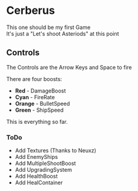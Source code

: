 # Cerberus
This one should be my first Game  
It's just a "Let's shoot Asteriods" at this point

## Controls
The Controls are the Arrow Keys and Space to fire

There are four boosts:
+ **Red**    - DamageBoost
+ **Cyan**   - FireRate
+ **Orange** - BulletSpeed
+ **Green**  - ShipSpeed

This is everything so far.

### ToDo
+ Add Textures (Thanks to Neuxz)
+ Add EnemyShips
+ Add MultipleShootBoost
+ Add UpgradingSystem
+ Add HealthBoost
+ Add HealContainer